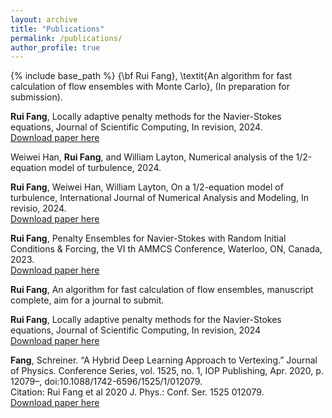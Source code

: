 ```yaml
---
layout: archive
title: "Publications"
permalink: /publications/
author_profile: true
---
```

{% include base_path %}
{\bf Rui Fang}, \textit{An algorithm for fast calculation of flow ensembles with Monte Carlo}, (In preparation for submission).

**Rui Fang**, Locally adaptive penalty methods for the Navier-Stokes equations, Journal of Scientific Computing, In revision, 2024. <br />
[Download paper here](
https://arxiv.org/abs/2404.11712
)

Weiwei Han, **Rui Fang**, and William Layton, Numerical analysis of the 1/2-equation model of turbulence, 2024. <br />

**Rui Fang**, Weiwei Han, William Layton, On a 1/2-equation model of turbulence, International Journal of Numerical Analysis and Modeling, In revisio, 2024. <br />
[Download paper here](
 https://arxiv.org/abs/2309.03358
)


**Rui Fang**, Penalty Ensembles for Navier-Stokes with Random Initial Conditions & Forcing, the VI th AMMCS Conference, Waterloo, ON,
Canada, 2023.  <br />
[Download paper here](
https://arxiv.org/abs/2309.12870v2
)

**Rui Fang**, An algorithm for fast calculation of flow ensembles, manuscript complete, aim for a journal to submit.

**Rui Fang**, Locally adaptive penalty methods for the Navier-Stokes equations, Journal of Scientific Computing, In revision, 2024  <br />
[Download paper here](
https://arxiv.org/abs/2404.11712
)
   	
**Fang**, Schreiner. “A Hybrid Deep Learning Approach to Vertexing.” Journal of Physics. Conference Series,
vol. 1525, no. 1, IOP Publishing, Apr. 2020, p. 12079–, doi:10.1088/1742-6596/1525/1/012079. <br />
Citation: Rui Fang et al 2020 J. Phys.: Conf. Ser. 1525 012079. <br />
[Download paper here](
https://doi.org/10.1088/1742-6596/1525/1/012079
)
